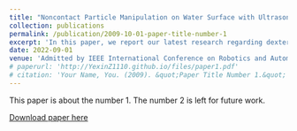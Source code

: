 ```yaml
---
title: "Noncontact Particle Manipulation on Water Surface with Ultrasonic Phased Array System and Microscopic Vision"
collection: publications
permalink: /publication/2009-10-01-paper-title-number-1
excerpt: 'In this paper, we report our latest research regarding dexterous and dynamic noncontact micro-particle manipulation on water surface effected by acoustic field in terms of automated trapping, closed-loop positioning, and real-time motion planning, which can be applied to scenarios such as parallel 3D printing, cell assembly, etc. The main contribution of this work is we demonstrated the feasibility of objective-oriented and fully utomated acoustic manipulation of micro-particle in precision scale based on robotic approach in 2D plane. Experiment results showed that the repetitive positioning accuracy can reach as high as 16 micrometer, which is essentially the pixel scale factor.'
date: 2022-09-01
venue: 'Admitted by IEEE International Conference on Robotics and Automation 2023, London'
# paperurl: 'http://YexinZ1110.github.io/files/paper1.pdf'
# citation: 'Your Name, You. (2009). &quot;Paper Title Number 1.&quot; <i>Journal 1</i>. 1(1).'
---
```

This paper is about the number 1. The number 2 is left for future work.

[Download paper here](http://YexinZ1110.github.io/files/paper1.pdf)

<!-- Recommended citation: Your Name, You. (2009). "Paper Title Number 1." <i>Journal 1</i>. 1(1). -->